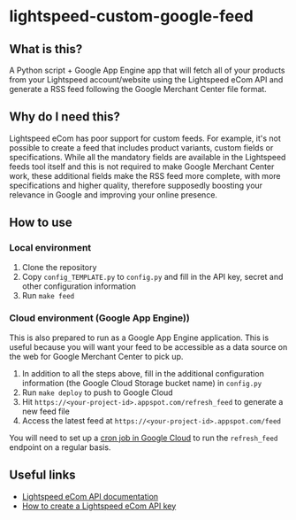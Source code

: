 # lightspeed-custom-google-feed

## What is this?

A Python script + Google App Engine app that will fetch all of your products from your Lightspeed account/website using the Lightspeed eCom API and generate a RSS feed following the Google Merchant Center file format.

## Why do I need this?

Lightspeed eCom has poor support for custom feeds. For example, it's not possible to create a feed that includes product variants, custom fields or specifications. While all the mandatory fields are available in the Lightspeed feeds tool itself and this is not required to make Google Merchant Center work, these additional fields make the RSS feed more complete, with more specifications and higher quality, therefore supposedly boosting your relevance in Google and improving your online presence.

## How to use

### Local environment

1. Clone the repository
2. Copy `config_TEMPLATE.py` to `config.py` and fill in the API key, secret and other configuration information
3. Run `make feed`

### Cloud environment (Google App Engine))

This is also prepared to run as a Google App Engine application. This is useful because you will want your feed to be accessible as a data source on the web for Google Merchant Center to pick up.

1. In addition to all the steps above, fill in the additional configuration information (the Google Cloud Storage bucket name) in `config.py`
2. Run `make deploy` to push to Google Cloud
3. Hit `https://<your-project-id>.appspot.com/refresh_feed` to generate a new feed file
4. Access the latest feed at `https://<your-project-id>.appspot.com/feed`

You will need to set up a [cron job in Google Cloud](https://cloud.google.com/scheduler/docs/schedule-run-cron-job) to run the `refresh_feed` endpoint on a regular basis.

## Useful links

- [Lightspeed eCom API documentation](https://developers.lightspeedhq.com/ecom/introduction/introduction/)
- [How to create a Lightspeed eCom API key](https://ecom-support.lightspeedhq.com/hc/en-us/articles/1260804034770-Creating-API-keys)
